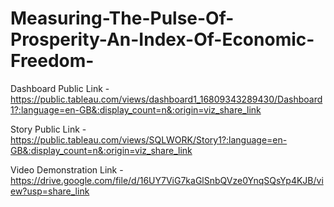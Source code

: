 # Measuring-The-Pulse-Of-Prosperity-An-Index-Of-Economic-Freedom-


Dashboard Public Link - https://public.tableau.com/views/dashboard1_16809343289430/Dashboard1?:language=en-GB&:display_count=n&:origin=viz_share_link

Story Public Link - https://public.tableau.com/views/SQLWORK/Story1?:language=en-GB&:display_count=n&:origin=viz_share_link

Video Demonstration Link - https://drive.google.com/file/d/16UY7ViG7kaGlSnbQVze0YnqSQsYp4KJB/view?usp=share_link
